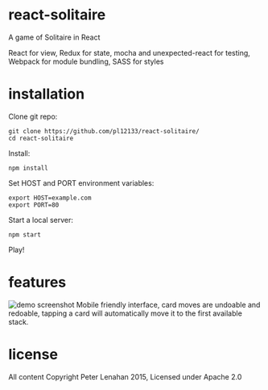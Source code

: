 # react-solitaire

A game of Solitaire in React

React for view, Redux for state, mocha and unexpected-react for testing, Webpack for module bundling, SASS for styles

# installation

Clone git repo:

    git clone https://github.com/pl12133/react-solitaire/
    cd react-solitaire

Install:

    npm install

Set HOST and PORT environment variables:

    export HOST=example.com
    export PORT=80

Start a local server:

    npm start

Play!

# features
![demo screenshot](http://i.imgur.com/07VQ5DA.png)
Mobile friendly interface, card moves are undoable and redoable, tapping a card will automatically move it to the first available stack.

# license

All content Copyright Peter Lenahan 2015, Licensed under Apache 2.0
